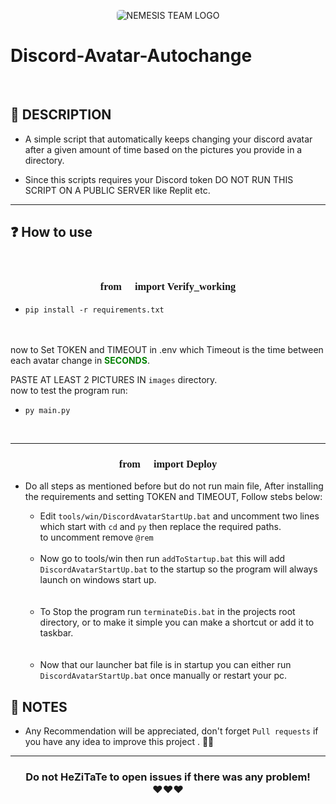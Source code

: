 <p align="center">
<img src="https://cdn.discordapp.com/attachments/820259991955963945/920580334368731136/NEMESIS_TEAM_LOGO.jpg" alt="NEMESIS TEAM LOGO" style="border-radius:5px"/>
</p>

# Discord-Avatar-Autochange

<br>

## 📜 DESCRIPTION
 - A simple script that automatically keeps changing your discord avatar after a given amount of time based on the pictures you provide in a directory.

 - Since this scripts requires your Discord token DO NOT RUN THIS SCRIPT ON A PUBLIC SERVER like Replit etc.



---
## ❓ How to use

<br>

### <p align="center" style="font-family:Times New Roman  "> from 🥒 import Verify_working </p>

- ``` pip install -r requirements.txt ```
<br>
<br>
now to Set TOKEN and TIMEOUT in .env which Timeout is the time between each avatar change in <b style="color:green;">SECONDS</b>.

  PASTE AT LEAST 2 PICTURES IN ` images ` directory.
<br>
now to test the program run:

  -  ``` py main.py ```


<br>

---

### <p align="center" style=";font-family:Times New Roman"> from 🍑 import Deploy </p>


- Do all steps as mentioned before but do not run main file, After installing the requirements and setting TOKEN and TIMEOUT, Follow stebs below:


  - Edit `tools/win/DiscordAvatarStartUp.bat` and uncomment two lines which start with `cd` and `py` then replace the required paths. 
  <br> to uncomment remove `@rem`


  <br>
  
  - Now go to tools/win then run `addToStartup.bat` this will add `DiscordAvatarStartUp.bat` to the startup so the program will always launch on windows start up.
  
  <br>
  <br>
  
  - To Stop the program run `terminateDis.bat` in the projects root directory, or to make it simple you can make a shortcut or add it to taskbar.
  
  <br>
  <br>
  
  - Now that our launcher bat file is in startup you can either run `DiscordAvatarStartUp.bat` once manually or restart your pc.

## 💌 NOTES
- Any Recommendation will be appreciated, don't forget `Pull requests` if you have any idea to improve this project . 👙🤺

---

### <p align="center"> Do not HeZiTaTe to open issues if there was any problem! <br>❤️❤️❤️ </p>
